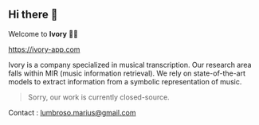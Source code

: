 ## Hi there 👋

Welcome to **Ivory** 🙋‍♀️

https://ivory-app.com

Ivory is a company specialized in musical transcription. Our research area falls within MIR (music information retrieval). We rely on state-of-the-art models to extract information from a symbolic representation of music.

> Sorry, our work is currently closed-source.

Contact : lumbroso.marius@gmail.com

